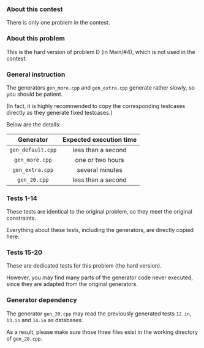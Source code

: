 ### About this contest

There is only one problem in the contest.

### About this problem

This is the hard version of problem D (in Main/#4), which is not used in the contest.

### General instruction

The generators `gen_more.cpp` and `gen_extra.cpp` generate rather slowly, so you should be patient.

(In fact, it is highly recommended to copy the corresponding testcases directly as they generate fixed testcases.)

Below are the details:

| Generator | Expected execution time |
| :-: | :-: |
| `gen_default.cpp` | less than a second |
| `gen_more.cpp` | one or two hours |
| `gen_extra.cpp` | several minutes |
| `gen_20.cpp` | less than a second |

### Tests 1-14

These tests are identical to the original problem, so they meet the original constraints.

Everything about these tests, including the generators, are directly copied here.

### Tests 15-20

These are dedicated tests for this problem (the hard version).

However, you may find many parts of the generator code never executed, since they are adapted from the original generators.

### Generator dependency

The generator `gen_20.cpp` may read the previously generated tests `12.in`, `13.in` and `14.in` as databases.

As a result, please make sure those three files exist in the working directory of `gen_20.cpp`.
